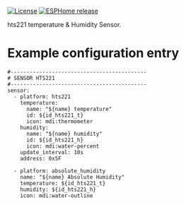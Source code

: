 [![License][license-shield]][license]
[![ESPHome release][esphome-release-shield]][esphome-release]

[license-shield]: https://img.shields.io/static/v1?label=License&message=MIT&color=orange&logo=license
[license]: https://opensource.org/licenses/MIT
[esphome-release-shield]: https://img.shields.io/static/v1?label=ESPHome&message=2025.3&color=green&logo=esphome
[esphome-release]: https://GitHub.com/esphome/esphome/releases/


hts221 temperature & Humidity Sensor. 
# Example configuration entry

```
#-------------------------------------------
# SENSOR HTS221
#-------------------------------------------
sensor:
  - platform: hts221
    temperature:
      name: "${name} temperature"
      id: ${id_hts221_t}
      icon: mdi:thermometer
    humidity:
      name: "${name} humidity"
      id: ${id_hts221_h}
      icon: mdi:water-percent
    update_interval: 10s
    address: 0x5F

  - platform: absolute_humidity
    name: "${name} Absolute Humidity"
    temperature: ${id_hts221_t}
    humidity: ${id_hts221_h}   
    icon: mdi:water-outline
```




